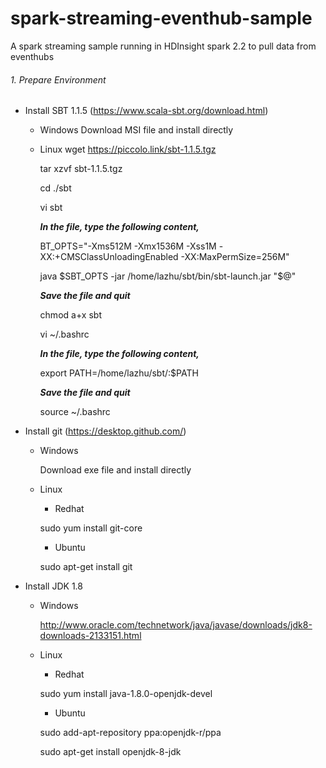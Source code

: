 # spark-streaming-eventhub-sample
A spark streaming sample running in HDInsight spark 2.2 to pull data from eventhubs

###### 1. Prepare Environment
- Install SBT 1.1.5 (https://www.scala-sbt.org/download.html)
	- Windows
		Download MSI file and install directly
	- Linux
		wget https://piccolo.link/sbt-1.1.5.tgz
		
		tar xzvf sbt-1.1.5.tgz
		
		cd ./sbt
		
		vi sbt
		
		***In the file, type the following content,***
		
		BT_OPTS="-Xms512M -Xmx1536M -Xss1M -XX:+CMSClassUnloadingEnabled -XX:MaxPermSize=256M"
		
		java $SBT_OPTS -jar /home/lazhu/sbt/bin/sbt-launch.jar "$@"
		 
		***Save the file and quit***
		
		chmod a+x sbt
		
		vi ~/.bashrc
		
		***In the file, type the following content,***
		
		export PATH=/home/lazhu/sbt/:$PATH
		
		***Save the file and quit***
		
		source ~/.bashrc
		
- Install git (https://desktop.github.com/)

	- Windows
	
		Download exe file and install directly
		
	- Linux
	
		- Redhat
		
		sudo yum install git-core
		
		- Ubuntu
		
		sudo apt-get install git
		
- Install JDK 1.8

	- Windows
	
		http://www.oracle.com/technetwork/java/javase/downloads/jdk8-downloads-2133151.html
		
	- Linux
	
		- Redhat
		
		sudo yum install java-1.8.0-openjdk-devel
		
		- Ubuntu
		
		sudo add-apt-repository ppa:openjdk-r/ppa
		
		sudo apt-get install openjdk-8-jdk
		

